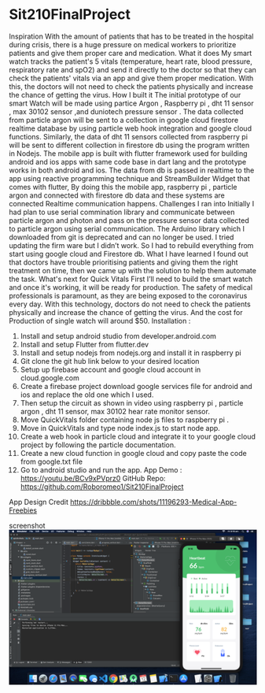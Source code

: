 # Sit210FinalProject

Inspiration
With the amount of patients that has to be treated in the hospital during crisis, there is a huge pressure on medical workers to prioritize patients and give them proper care and medication.
What it does
My smart watch tracks the patient's 5 vitals (temperature, heart rate, blood pressure, respiratory rate and spO2) and send it directly to the doctor so that they can check the patients' vitals via an app and give them proper medication. With this, the doctors will not need to check the patients physically and increase the chance of getting the virus.
How I built it
The initial prototype of our smart Watch will be made using partice Argon , Raspberry pi , dht 11 sensor , max 30102 sensor ,and duniotech pressure sensor . The data collected from particle argon will be sent to  a collection in google cloud firestore realtime database by using particle web hook integration and google cloud functions. Similarly, the data of dht 11 sensors collected from raspberry pi will be sent to different collection in firestore db using the program written in Nodejs. The mobile app is built with flutter framework used for building android and ios apps with same code base in dart lang and the prototype works in both android and ios. The data from db is passed in realtime to the app using reactive programming technique and StreamBuilder Widget that comes with flutter, By doing this the mobile app, raspberry pi , particle argon and connected with firestore db data and these systems are connected Realtime communication happens.
Challenges I ran into
Initially I had plan to use serial commination library and communicate between particle argon and photon and pass on the pressure sensor data collected to particle argon using serial communication. The Arduino library which I downloaded from git is deprecated and can no longer be used. I tried updating the firm ware but I didn’t work. So I had to rebuild everything from start using google cloud and Firestore db. 
What I have learned
I found out that doctors have trouble prioritising patients and giving them the right treatment on time, then we came up with the solution to help them automate the task.
What's next for Quick Vitals
First I’ll  need to build the smart watch and once it's working, it will be ready for production.
The safety of medical professionals is paramount, as they are being exposed to the coronavirus every day. With this technology, doctors do not need to check the patients physically and increase the chance of getting the virus. And the cost for Production of single watch will around $50.
Installation :
1.	Install and setup android studio from developer.android.com
2.	Install and setup Flutter from flutter.dev 
3.	Install and setup nodejs from nodejs.org and install it in raspberry pi 
4.	Git clone the git hub link below to your desired location 
5.	Setup up firebase account and google cloud account in cloud.google.com
6.	Create a firebase project download google services file for android and ios and replace the old one which I used. 
7.	Then setup the circuit as shown in video using raspberry pi , particle argon , dht 11 sensor, max 30102 hear rate monitor sensor. 
8.	Move QuickVitals folder containing node js files to raspberry pi . 
9.	Move in QuickVitals and type node index.js to start node app. 
10.	Create a web hook in particle cloud and integrate it to your google cloud project by following the particle documentation. 
11.	Create a new cloud function in google cloud and copy paste the code from google.txt file 
12.	Go to android studio and run the app.
App Demo :
https://youtu.be/BCv9xPVprz0
GitHub Repo:
https://github.com/Roboromeo1/Sit210FinalProject


App Design Credit 
https://dribbble.com/shots/11196293-Medical-App-Freebies


screenshot 
![Screen Shot 2020-06-12 at 9.16.16 am](https://github.com/Roboromeo1/Sit210FinalProject/blob/master/Screen%20Shot%202020-06-12%20at%209.16.16%20am.png?raw=true)
